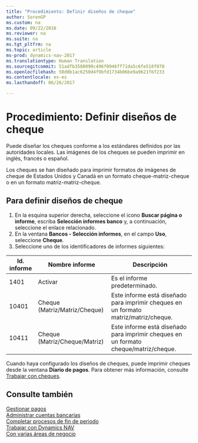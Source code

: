 ```yaml
---
title: "Procedimiento: Definir diseños de cheque"
author: SorenGP
ms.custom: na
ms.date: 09/22/2016
ms.reviewer: na
ms.suite: na
ms.tgt_pltfrm: na
ms.topic: article
ms-prod: dynamics-nav-2017
ms.translationtype: Human Translation
ms.sourcegitcommit: 51adfb3588099c496f0946ff71da5c6fe518f070
ms.openlocfilehash: 50d0b1ac6250d4f9bfd1734b06be9a9621f6f233
ms.contentlocale: es-es
ms.lasthandoff: 06/26/2017

---
```


# <a name="how-to-define-check-layouts"></a>Procedimiento: Definir diseños de cheque

Puede diseñar los cheques conforme a los estándares definidos por las autoridades locales. Las imágenes de los cheques se pueden imprimir en inglés, francés o español.

Los cheques se han diseñado para imprimir formatos de imágenes de cheque de Estados Unidos y Canadá en un formato cheque-matriz-cheque o en un formato matriz-matriz-cheque.

## <a name="to-define-check-layouts"></a>Para definir diseños de cheque
1. En la esquina superior derecha, seleccione el icono **Buscar página o informe**, escriba **Selección informes banco** y, a continuación, seleccione el enlace relacionado.
2. En la ventana **Bancos - Selección informes**, en el campo **Uso**, seleccione **Cheque**.
3. Seleccione uno de los identificadores de informes siguientes:

| Id. informe   | Nombre informe   | Descripción |
|-------------|---------------|-------------|
|1401|Activar|Es el informe predeterminado.|
|10401|Cheque (Matriz/Matriz/Cheque)|Este informe está diseñado para imprimir cheques en un formato matriz/matriz/cheque.|
|10411|Cheque (Matriz/Cheque/Matriz)|Este informe está diseñado para imprimir cheques en un formato cheque/matriz/cheque.|

Cuando haya configurado los diseños de cheques, puede imprimir cheques desde la ventana **Diario de pagos**. Para obtener más información, consulte [Trabajar con cheques](payables-how-work-checks.md).

## <a name="see-also"></a>Consulte también
[Gestionar pagos](payables-manage-payables.md)  
[Administrar cuentas bancarias](bank-manage-bank-accounts.md)   
[Completar procesos de fin de periodo](year-how-complete-period-end-processes.md)  
[Trabajar con Dynamics NAV](ui-work-product.md)  
[Con varias áreas de negocio](ui-across-business-areas.md)

